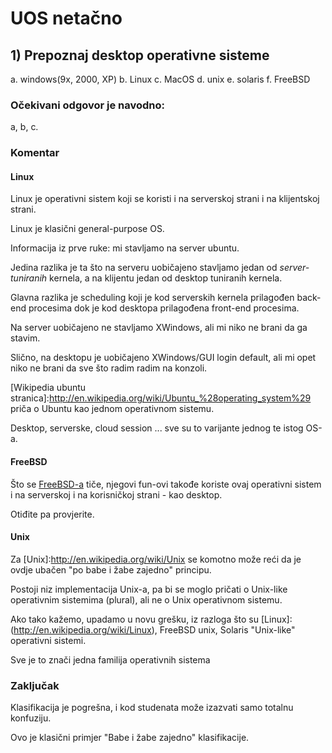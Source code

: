 # UOS netačno

## 1) Prepoznaj desktop operativne sisteme

a. windows(9x, 2000, XP)
b. Linux
c. MacOS
d. unix
e. solaris
f. FreeBSD

### Očekivani odgovor je navodno:

a, b, c.


### Komentar

#### Linux 

Linux je operativni sistem koji se koristi i na serverskoj strani i na klijentskoj strani.

Linux je klasični general-purpose OS.

Informacija iz prve ruke: mi stavljamo na server ubuntu. 

Jedina razlika je ta što na serveru uobičajeno stavljamo jedan od *server-tuniranih* kernela, 
a na klijentu jedan od desktop tuniranih kernela.

Glavna razlika je scheduling koji je kod serverskih kernela prilagođen back-end procesima dok je kod desktopa prilagođena front-end procesima.

Na server uobičajeno ne stavljamo XWindows, ali mi niko ne brani da ga stavim.

Slično, na desktopu je uobičajeno XWindows/GUI login default, ali mi opet niko ne brani da sve što radim radim na konzoli.

[Wikipedia ubuntu stranica]:http://en.wikipedia.org/wiki/Ubuntu_%28operating_system%29 priča o Ubuntu kao jednom operativnom sistemu.

Desktop, serverske, cloud session ... sve su to varijante jednog te istog OS-a.

#### FreeBSD

Što se [FreeBSD-a](http://en.wikipedia.org/wiki/FreeBSD) tiče, njegovi fun-ovi takođe koriste ovaj operativni sistem i na serverskoj i na korisničkoj strani - kao desktop.

Otiđite pa provjerite.

#### Unix

Za [Unix]:http://en.wikipedia.org/wiki/Unix se komotno može reći da je ovdje ubačen "po babe i žabe zajedno" principu.

Postoji niz implementacija Unix-a, pa bi se moglo pričati o Unix-like operativnim sistemima (plural), ali ne o Unix operativnom sistemu.

Ako tako kažemo, upadamo u novu grešku, iz razloga što su [Linux]:(http://en.wikipedia.org/wiki/Linux), FreeBSD unix, Solaris "Unix-like" operativni sistemi.

Sve je to znači jedna familija operativnih sistema


### Zaključak

Klasifikacija je pogrešna, i kod studenata može izazvati samo totalnu konfuziju.

Ovo je klasični primjer "Babe i žabe zajedno" klasifikacije.


